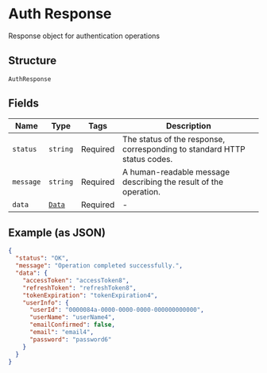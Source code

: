 
# Auth Response

Response object for authentication operations

## Structure

`AuthResponse`

## Fields

| Name | Type | Tags | Description |
|  --- | --- | --- | --- |
| `status` | `string` | Required | The status of the response, corresponding to standard HTTP status codes. |
| `message` | `string` | Required | A human-readable message describing the result of the operation. |
| `data` | [`Data`](../../doc/models/data.md) | Required | - |

## Example (as JSON)

```json
{
  "status": "OK",
  "message": "Operation completed successfully.",
  "data": {
    "accessToken": "accessToken8",
    "refreshToken": "refreshToken8",
    "tokenExpiration": "tokenExpiration4",
    "userInfo": {
      "userId": "0000084a-0000-0000-0000-000000000000",
      "userName": "userName4",
      "emailConfirmed": false,
      "email": "email4",
      "password": "password6"
    }
  }
}
```


